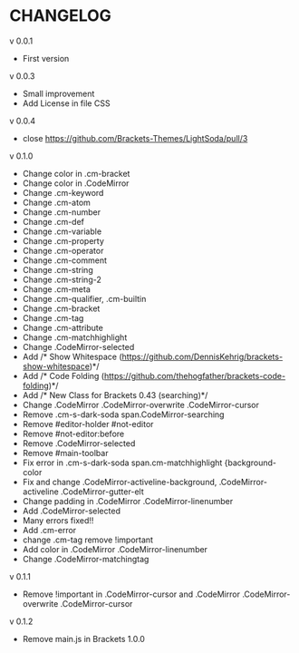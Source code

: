 # CHANGELOG

v 0.0.1

* First version

v 0.0.3

* Small improvement
* Add License in file CSS

v 0.0.4

* close https://github.com/Brackets-Themes/LightSoda/pull/3

v 0.1.0

* Change color in .cm-bracket
* Change color in .CodeMirror 
* Change .cm-keyword 
* Change .cm-atom 
* Change .cm-number
* Change .cm-def 
* Change .cm-variable 
* Change .cm-property 
* Change .cm-operator 
* Change .cm-comment 
* Change .cm-string 
* Change .cm-string-2 
* Change .cm-meta 
* Change .cm-qualifier, .cm-builtin 
* Change .cm-bracket 
* Change .cm-tag 
* Change .cm-attribute
* Change .cm-matchhighlight 
* Change .CodeMirror-selected
* Add /* Show Whitespace (https://github.com/DennisKehrig/brackets-show-whitespace)*/
* Add /* Code Folding (https://github.com/thehogfather/brackets-code-folding)*/
* Add /* New Class for Brackets 0.43 (searching)*/
* Change .CodeMirror .CodeMirror-overwrite .CodeMirror-cursor
* Remove .cm-s-dark-soda span.CodeMirror-searching
* Remove #editor-holder #not-editor
* Remove #not-editor:before
* Remove .CodeMirror-selected 
* Remove #main-toolbar
* Fix error in .cm-s-dark-soda span.cm-matchhighlight {background-color
* Fix and change .CodeMirror-activeline-background, .CodeMirror-activeline .CodeMirror-gutter-elt
* Change padding in .CodeMirror .CodeMirror-linenumber
* Add .CodeMirror-selected
* Many errors fixed!!
* Add .cm-error
* change .cm-tag remove !important
* Add color in .CodeMirror .CodeMirror-linenumber
* Change .CodeMirror-matchingtag

v 0.1.1

* Remove !important in  .CodeMirror-cursor and .CodeMirror .CodeMirror-overwrite .CodeMirror-cursor

v 0.1.2

* Remove main.js in Brackets 1.0.0